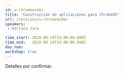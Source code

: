```yaml
---
id: w-chromeosdev
title: "Construcción de aplicaciones para ChromeOS"
url: /sessions/w-chromeosdev
speakers:
 - Adriana Jara

time_start: 2020-08-24T14:00:00.000Z
time_end:   2020-08-24T14:00:00.000Z
day_num: 
workshop: true
---
```


Detalles por confirmar.